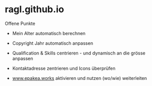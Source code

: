 ragl.github.io
==============

Offene Punkte

- Mein Alter automatisch berechnen
- Copyright Jahr automatisch anpassen
- Qualification & Skills centrieren - und dynamisch an die grösse anpassen
- Kontaktadresse zentrieren und Icons überprüfen

- www.epakea.works aktivieren und nutzen (wo/wie) weiterleiten
